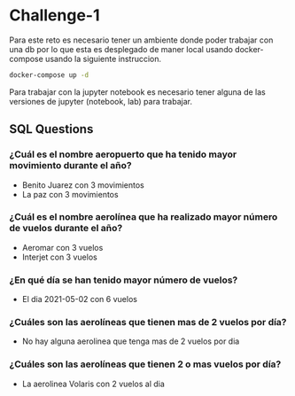 # Challenge-1

Para este reto es necesario tener un ambiente donde poder trabajar con una db por lo que esta es desplegado de maner
local usando docker-compose usando la siguiente instruccion.
``` bash
docker-compose up -d
```

Para trabajar con la jupyter notebook es necesario tener alguna de las versiones de jupyter (notebook, lab) para trabajar.

## SQL Questions

### ¿Cuál es el nombre aeropuerto que ha tenido mayor movimiento durante el año?
* Benito Juarez con 3 movimientos
* La paz con 3 movimientos

### ¿Cuál es el nombre aerolínea que ha realizado mayor número de vuelos durante el año?
* Aeromar con 3 vuelos
* Interjet con 3 vuelos

### ¿En qué día se han tenido mayor número de vuelos?
* El dia 2021-05-02 con 6 vuelos

### ¿Cuáles son las aerolíneas que tienen mas de 2 vuelos por día?
* No hay alguna aerolinea que tenga mas de 2 vuelos por dia

### ¿Cuáles son las aerolíneas que tienen 2 o mas vuelos por día?
* La aerolinea Volaris con 2 vuelos al dia